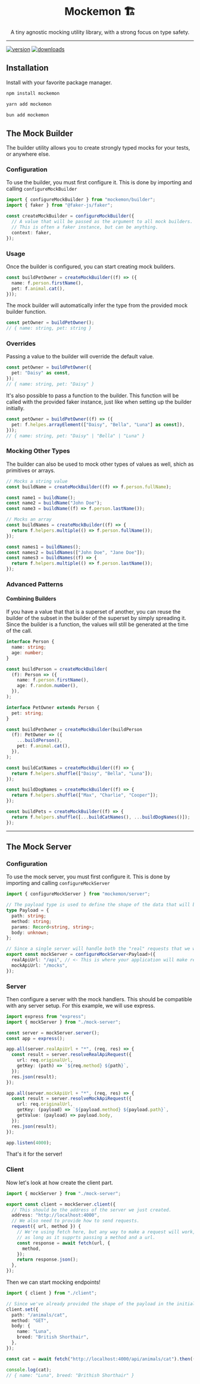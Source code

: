 <div align="center">
  <h1>Mockemon  🏗️</h1>

  <p>A tiny agnostic mocking utility library, with a strong focus on type safety.</p>

  <hr/>
</div>

[version-badge]: https://img.shields.io/npm/v/mockemon.svg?style=flat-square
[downloads-badge]: https://img.shields.io/npm/dm/mockemon.svg?style=flat-square
[package]: https://www.npmjs.com/package/mockemon
[npmtrends]: http://www.npmtrends.com/mockemon

[![version][version-badge]][package]
[![downloads][downloads-badge]][npmtrends]

## Installation

Install with your favorite package manager.

```sh
npm install mockemon
```

```sh
yarn add mockemon
```

```sh
bun add mockemon
```

## The Mock Builder

The builder utility allows you to create strongly typed mocks for your tests, or anywhere else.

### Configuration

To use the builder, you must first configure it. This is done by importing and calling `configureMockBuilder`

```ts
import { configureMockBuilder } from "mockemon/builder";
import { faker } from "@faker-js/faker";

const createMockBuilder = configureMockBuilder({
  // A value that will be passed as the argument to all mock builders.
  // This is often a faker instance, but can be anything.
  context: faker,
});
```

### Usage

Once the builder is configured, you can start creating mock builders.

```ts
const buildPetOwner = createMockBuilder((f) => ({
  name: f.person.firstName(),
  pet: f.animal.cat(),
}));
```

The mock builder will automatically infer the type from the provided mock builder function.

```ts
const petOwner = buildPetOwner();
// { name: string, pet: string }
```

### Overrides

Passing a value to the builder will override the default value.

```ts
const petOwner = buildPetOwner({
  pet: "Daisy" as const,
});
// { name: string, pet: "Daisy" }
```

It's also possible to pass a function to the builder. This function will be called with the provided faker instance, just like when setting up the builder initially.

```ts
const petOwner = buildPetOwner((f) => ({
  pet: f.helpes.arrayElement(["Daisy", "Bella", "Luna"] as const]),
}));
// { name: string, pet: "Daisy" | "Bella" | "Luna" }
```

### Mocking Other Types

The builder can also be used to mock other types of values as well, shich as primitives or arrays.

```ts
// Mocks a string value
const buildName = createMockBuilder((f) => f.person.fullName);

const name1 = buildName();
const name2 = buildName("John Doe");
const name3 = buildName((f) => f.person.lastName());
```

```ts
// Mocks an array
const buildNames = createMockBuilder((f) => {
  return f.helpers.multiple(() => f.person.fullName());
});

const names1 = buildNames();
const names2 = buildNames(["John Doe", "Jane Doe"]);
const names3 = buildNames((f) => {
  return f.helpers.multiple(() => f.person.lastName());
});
```

### Advanced Patterns

#### Combining Builders

If you have a value that that is a superset of another, you can reuse the builder of the subset in the builder of the superset by simply spreading it. Since the builder is a function, the values will still be generated at the time of the call.

```ts
interface Person {
  name: string;
  age: number;
}

const buildPerson = createMockBuilder(
  (f): Person => ({
    name: f.person.firstName(),
    age: f.random.number(),
  }),
);

interface PetOwner extends Person {
  pet: string;
}

const buildPetOwner = createMockBuilder(buildPerson
  (f): PetOwner => ({
    ...buildPerson(),
    pet: f.animal.cat(),
  }),
);
```

```ts
const buildCatNames = createMockBuilder((f) => {
  return f.helpers.shuffle(["Daisy", "Bella", "Luna"]);
});

const buildDogNames = createMockBuilder((f) => {
  return f.helpers.shuffle(["Max", "Charlie", "Cooper"]);
});

const buildPets = createMockBuilder((f) => {
  return f.helpers.shuffle([...buildCatNames(), ...buildDogNames()]);
});
```

<hr/>

## The Mock Server

### Configuration

To use the mock server, you must first configure it. This is done by importing and calling `configureMockServer`

```ts
import { configureMockServer } from "mockemon/server";

// The payload type is used to define the shape of the data that will be sent to the server. This can be any shape, since you have full control over how you use it. We'll see this further down.
type Payload = {
  path: string;
  method: string;
  params: Record<string, string>;
  body: unknown;
};

// Since a single server will handle both the "real" requests that we want to serve our mocks to as well as the requests that facilitates the mocking, we need to be able to distinguish between the two.
export const mockServer = configureMockServer<Payload>({
  realApiUrl: "/api", // <- This is where your application will make regular requests.
  mockApiUrl: "/mocks",
});
```

### Server

Then configure a server with the mock handlers. This should be compatible with any server setup.
For this example, we will use express.

```ts
import express from "express";
import { mockServer } from "./mock-server";

const server = mockServer.server();
const app = express();

app.all(server.realApiUrl + "*", (req, res) => {
  const result = server.resolveRealApiRequest({
    url: req.originalUrl,
    getKey: (path) => `${req.method} ${path}`,
  });
  res.json(result);
});

app.all(server.mockApiUrl + "*", (req, res) => {
  const result = server.resolveMockApiRequest({
    url: req.originalUrl,
    getKey: (payload) => `${payload.method} ${payload.path}`,
    getValue: (payload) => payload.body,
  });
  res.json(result);
});

app.listen(4000);
```

That's it for the server!

### Client

Now let's look at how create the client part.

```ts
import { mockServer } from "./mock-server";

export const client = mockServer.client({
  // This should be the address of the server we just created.
  address: "http://localhost:4000",
  // We also need to provide how to send requests.
  request({ url, method }) {
    // We're using fetch here, but any way to make a request will work,
    // as long as it supprts passing a method and a url.
    const response = await fetch(url, {
      method,
    });
    return response.json();
  },
});
```

Then we can start mocking endpoints!

```ts
import { client } from "./client";

// Since we've already provided the shape of the payload in the initial configuration, we get some nice intellisense here.
client.set({
  path: "/animals/cat",
  method: "GET",
  body: {
    name: "Luna",
    breed: "British Shorthair",
  },
});
```

```ts
const cat = await fetch("http://localhost:4000/api/animals/cat").then((res) => res.json());

console.log(cat);
// { name: "Luna", breed: "Brithish Shorthair" }
```
